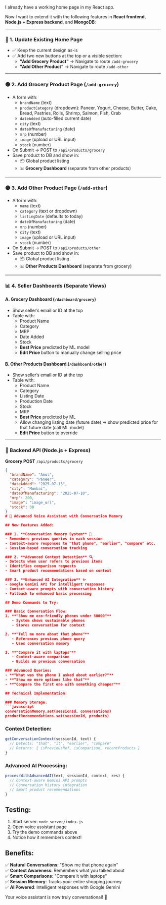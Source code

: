I already have a working home page in my React app.

Now I want to extend it with the following features in **React frontend**, **Node.js + Express backend**, and **MongoDB**:

---

### 🔘 1. Update Existing Home Page

- ✅ Keep the current design as-is
- ✅ Add two new buttons at the top or a visible section:
  - **"Add Grocery Product"** → Navigate to route `/add-grocery`
  - **"Add Other Product"** → Navigate to route `/add-other`

---

### 🟢 2. Add Grocery Product Page (`/add-grocery`)

- A form with:
  - `brandName` (text)
  - `productCategory` (dropdown): Paneer, Yogurt, Cheese, Butter, Cake, Bread, Pastries, Rolls, Shrimp, Salmon, Fish, Crab
  - `dateAdded` (auto-filled current date)
  - `city` (text)
  - `dateOfManufacturing` (date)
  - `mrp` (number)
  - `image` (upload or URL input)
  - `stock` (number)
- On Submit → POST to `/api/products/grocery`
- Save product to DB and show in:
  - 📦 Global product listing
  - 📊 **Grocery Dashboard** (separate from other products)

---

### 🟣 3. Add Other Product Page (`/add-other`)

- A form with:
  - `name` (text)
  - `category` (text or dropdown)
  - `listingDate` (defaults to today)
  - `dateOfManufacturing` (date)
  - `mrp` (number)
  - `city` (text)
  - `image` (upload or URL input)
  - `stock` (number)
- On Submit → POST to `/api/products/other`
- Save product to DB and show in:
  - 📦 Global product listing
  - 📊 **Other Products Dashboard** (separate from grocery)

---

### 📊 4. Seller Dashboards (Separate Views)

#### A. Grocery Dashboard (`/dashboard/grocery`)
- Show seller’s email or ID at the top
- Table with:
  - Product Name
  - Category
  - MRP
  - Date Added
  - Stock
  - **Best Price** predicted by ML model
  - **Edit Price** button to manually change selling price

#### B. Other Products Dashboard (`/dashboard/other`)
- Show seller’s email or ID at the top
- Table with:
  - Product Name
  - Category
  - Listing Date
  - Production Date
  - Stock
  - MRP
  - **Best Price** predicted by ML
  - Allow changing listing date (future date) → show predicted price for that future date (call ML model)
  - **Edit Price** button to override

---

### 🎯 Backend API (Node.js + Express)

**Grocery POST** `/api/products/grocery`
```json
{
  "brandName": "Amul",
  "category": "Paneer",
  "dateAdded": "2025-07-13",
  "city": "Mumbai",
  "dateOfManufacturing": "2025-07-10",
  "mrp": 200,
  "image": "image_url",
  "stock": 30
}
# 🚀 Advanced Voice Assistant with Conversation Memory

## New Features Added:

### 1. **Conversation Memory System** 🧠
- Remembers previous queries in each session
- Context-aware responses to "that phone", "earlier", "compare" etc.
- Session-based conversation tracking

### 2. **Advanced Context Detection** 🔍
- Detects when user refers to previous items
- Identifies comparison requests
- Smart product recommendations based on context

### 3. **Enhanced AI Integration** ✨
- Google Gemini API for intelligent responses
- Context-aware prompts with conversation history
- Fallback to enhanced basic processing

## Demo Commands to Try:

### Basic Conversation Flow:
1. **"Show me eco-friendly phones under 50000"**
   - System shows sustainable phones
   - Stores conversation for context

2. **"Tell me more about that phone"** 
   - References previous phone query
   - Uses conversation memory

3. **"Compare it with laptops"**
   - Context-aware comparison
   - Builds on previous conversation

### Advanced Queries:
- **"What was the phone I asked about earlier?"**
- **"Show me more options like that"**
- **"Compare the first one with something cheaper"**

## Technical Implementation:

### Memory Storage:
```javascript
conversationMemory.set(sessionId, conversations)
productRecommendations.set(sessionId, products)
```

### Context Detection:
```javascript
getConversationContext(sessionId, text) {
  // Detects: "that", "it", "earlier", "compare"
  // Returns: { isPreviousRef, isComparison, recentProducts }
}
```

### Advanced AI Processing:
```javascript
processWithAdvancedAI(text, sessionId, context, res) {
  // Context-aware Gemini API prompts
  // Conversation history integration
  // Smart product recommendations
}
```

## Testing:

1. Start server: `node server/index.js`
2. Open voice assistant page
3. Try the demo commands above
4. Notice how it remembers context!

## Benefits:

✅ **Natural Conversations**: "Show me that phone again"  
✅ **Context Awareness**: Remembers what you talked about  
✅ **Smart Comparisons**: "Compare it with laptops"  
✅ **Session Memory**: Tracks your entire shopping journey  
✅ **AI Powered**: Intelligent responses with Google Gemini  

Your voice assistant is now truly conversational! 🎉
